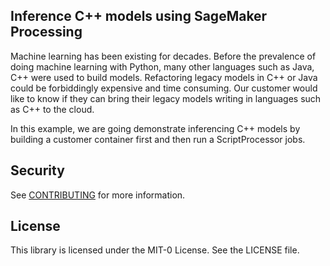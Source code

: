 ## Inference C++ models using SageMaker Processing


Machine learning has been existing for decades. Before the prevalence of doing machine learning with Python, many other languages such as Java, C++ were used to build models. Refactoring legacy models in C++ or Java could be forbiddingly expensive and time consuming. Our customer would like to know if they can bring their legacy models writing in languages such as C++ to the cloud.

In this example, we are going demonstrate inferencing C++ models by building a customer container first and then run a ScriptProcessor jobs.

## Security

See [CONTRIBUTING](CONTRIBUTING.md#security-issue-notifications) for more information.

## License

This library is licensed under the MIT-0 License. See the LICENSE file.
